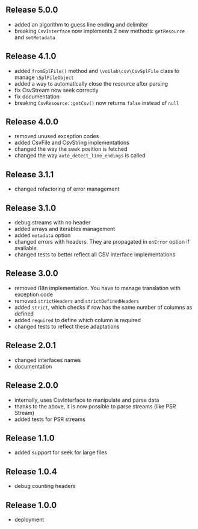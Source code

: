 ## Release 5.0.0

- added an algorithm to guess line ending and delimiter
- breaking `CsvInterface` now implements 2 new methods: `getResource` and `setMetadata`

## Release 4.1.0

- added `fromSplFile()` method and `\voilab\csv\CsvSplFile` class to manage `\SplFileObject`
- added a way to automatically close the resource after parsing
- fix CsvStream now seek correctly
- fix documentation
- breaking `CsvResource::getCsv()` now returns `false` instead of `null`

## Release 4.0.0

- removed unused exception codes
- added CsvFile and CsvString implementations
- changed the way the seek position is fetched
- changed the way `auto_detect_line_endings` is called

## Release 3.1.1

- changed refactoring of error management

## Release 3.1.0

- debug streams with no header
- added arrays and iterables management
- added `metadata` option
- changed errors with headers. They are propagated in `onError` option if available.
- changed tests to better reflect all CSV interface implementations

## Release 3.0.0

- removed i18n implementation. You have to manage translation with exception code
- removed `strictHeaders` and `strictDefinedHeaders`
- added `strict`, which checks if row has the same number of columns as defined
- added `required` to define which column is required
- changed tests to reflect these adaptations

## Release 2.0.1

- changed interfaces names
- documentation

## Release 2.0.0

- internally, uses CsvInterface to manipulate and parse data
- thanks to the above, it is now possible to parse streams (like PSR Stream)
- added tests for PSR streams

## Release 1.1.0

- added support for seek for large files

## Release 1.0.4

- debug counting headers

## Release 1.0.0

- deployment

